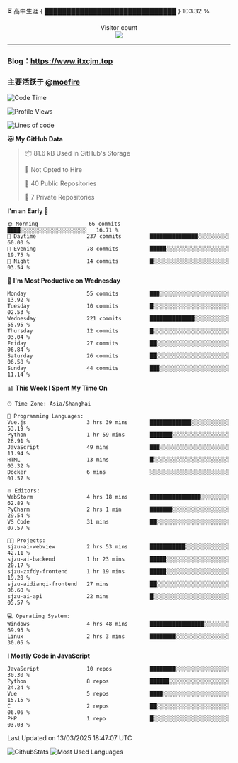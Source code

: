 ⏳ 高中生涯 { ██████████████████████████████ } 103.32 %
<p align="center"> 
  Visitor count<br>
  <img src="https://profile-counter.glitch.me/itxcjm/count.svg" />
</p>

---
### Blog：https://www.itxcjm.top
### 主要活跃于 [@moefire](https://github.com/moefire)
<!--START_SECTION:waka-->
![Code Time](http://img.shields.io/badge/Code%20Time-52%20hrs%2041%20mins-blue)

![Profile Views](http://img.shields.io/badge/Profile%20Views-2-blue)

![Lines of code](https://img.shields.io/badge/From%20Hello%20World%20I%27ve%20Written-794.3%20thousand%20lines%20of%20code-blue)

**🐱 My GitHub Data** 

> 📦 81.6 kB Used in GitHub's Storage 
 > 
> 🚫 Not Opted to Hire
 > 
> 📜 40 Public Repositories 
 > 
> 🔑 7 Private Repositories 
 > 
**I'm an Early 🐤** 

```text
🌞 Morning                66 commits          ████░░░░░░░░░░░░░░░░░░░░░   16.71 % 
🌆 Daytime                237 commits         ███████████████░░░░░░░░░░   60.00 % 
🌃 Evening                78 commits          █████░░░░░░░░░░░░░░░░░░░░   19.75 % 
🌙 Night                  14 commits          █░░░░░░░░░░░░░░░░░░░░░░░░   03.54 % 
```
📅 **I'm Most Productive on Wednesday** 

```text
Monday                   55 commits          ███░░░░░░░░░░░░░░░░░░░░░░   13.92 % 
Tuesday                  10 commits          █░░░░░░░░░░░░░░░░░░░░░░░░   02.53 % 
Wednesday                221 commits         ██████████████░░░░░░░░░░░   55.95 % 
Thursday                 12 commits          █░░░░░░░░░░░░░░░░░░░░░░░░   03.04 % 
Friday                   27 commits          ██░░░░░░░░░░░░░░░░░░░░░░░   06.84 % 
Saturday                 26 commits          ██░░░░░░░░░░░░░░░░░░░░░░░   06.58 % 
Sunday                   44 commits          ███░░░░░░░░░░░░░░░░░░░░░░   11.14 % 
```


📊 **This Week I Spent My Time On** 

```text
🕑︎ Time Zone: Asia/Shanghai

💬 Programming Languages: 
Vue.js                   3 hrs 39 mins       █████████████░░░░░░░░░░░░   53.19 % 
Python                   1 hr 59 mins        ███████░░░░░░░░░░░░░░░░░░   28.91 % 
JavaScript               49 mins             ███░░░░░░░░░░░░░░░░░░░░░░   11.94 % 
HTML                     13 mins             █░░░░░░░░░░░░░░░░░░░░░░░░   03.32 % 
Docker                   6 mins              ░░░░░░░░░░░░░░░░░░░░░░░░░   01.57 % 

🔥 Editors: 
WebStorm                 4 hrs 18 mins       ████████████████░░░░░░░░░   62.89 % 
PyCharm                  2 hrs 1 min         ███████░░░░░░░░░░░░░░░░░░   29.54 % 
VS Code                  31 mins             ██░░░░░░░░░░░░░░░░░░░░░░░   07.57 % 

🐱‍💻 Projects: 
sjzu-ai-webview          2 hrs 53 mins       ███████████░░░░░░░░░░░░░░   42.11 % 
sjzu-ai-backend          1 hr 23 mins        █████░░░░░░░░░░░░░░░░░░░░   20.17 % 
sjzu-zxfdy-frontend      1 hr 19 mins        █████░░░░░░░░░░░░░░░░░░░░   19.20 % 
sjzu-aidianqi-frontend   27 mins             ██░░░░░░░░░░░░░░░░░░░░░░░   06.60 % 
sjzu-ai-api              22 mins             █░░░░░░░░░░░░░░░░░░░░░░░░   05.57 % 

💻 Operating System: 
Windows                  4 hrs 48 mins       █████████████████░░░░░░░░   69.95 % 
Linux                    2 hrs 3 mins        ████████░░░░░░░░░░░░░░░░░   30.05 % 
```

**I Mostly Code in JavaScript** 

```text
JavaScript               10 repos            ████████░░░░░░░░░░░░░░░░░   30.30 % 
Python                   8 repos             ██████░░░░░░░░░░░░░░░░░░░   24.24 % 
Vue                      5 repos             ████░░░░░░░░░░░░░░░░░░░░░   15.15 % 
C                        2 repos             ██░░░░░░░░░░░░░░░░░░░░░░░   06.06 % 
PHP                      1 repo              █░░░░░░░░░░░░░░░░░░░░░░░░   03.03 % 
```




 Last Updated on 13/03/2025 18:47:07 UTC
<!--END_SECTION:waka-->
![GithubStats](https://github-readme-stats-blue-three.vercel.app/api?username=itxcjm&show_icons=true&theme=light&layout=compact&locale=cn&include_all_commits=true&count_private=true&role=OWNER,ORGANIZATION_MEMBER,COLLABORATOR)
![Most Used Languages](https://github-readme-stats-blue-three.vercel.app/api/top-langs/?username=itxcjm&theme=light&layout=compact&count_private=true&role=OWNER,ORGANIZATION_MEMBER,COLLABORATOR)
